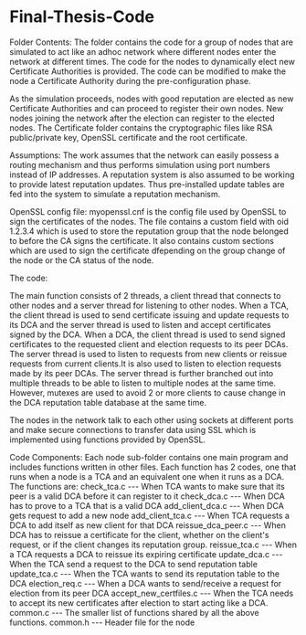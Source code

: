 # Final-Thesis-Code

Folder Contents:
The folder contains the code for a group of nodes that are simulated to act like an adhoc network where different nodes enter the network at different times. The code for the nodes to dynamically elect new Certificate Authorities is provided. The code can be modified to make the node a Certificate Authority during the pre-configuration phase.

As the simulation proceeds, nodes with good reputation are elected as new Certificate Authorities and can proceed to register their own nodes. New nodes joining the network after the election can register to the elected nodes. The Certificate folder contains the cryptographic files like RSA public/private key, OpenSSL certificate and the root certificate.


Assumptions:
The work assumes that the network can easily possess a routing mechanism and thus performs simulation using port numbers instead of IP addresses.
A reputation system is also assumed to be working to provide latest reputation updates. Thus pre-installed update tables are fed into the system to simulate a reputation mechanism.


OpenSSL config file:
myopenssl.cnf is the config file used by OpenSSL to sign the certificates of the nodes. The file contains a custom field with oid 1.2.3.4 which is used to store the reputation group that the node belonged to before the CA signs the certificate. It also contains custom sections which are used to sign the certificate dfepending on the group change of the node or the CA status of the node.

The code:

The main function consists of 2 threads, a client thread that connects to other nodes and a server thread for listening to other nodes. 
When a TCA, the client thread is used to send certificate issuing and update requests to its DCA and the server thread is used to listen and accept certificates signed by the DCA.
When a DCA, the client thread is used to send signed certificates to the requested client and election requests to its peer DCAs. The server thread is used to listen to requests from new clients or reissue requests from current clients.It is also used to listen to election requests made by its peer DCAs.
The server thread is further branched out into multiple threads to be able to listen to multiple nodes at the same time. However, mutexes are used to avoid 2 or more clients to cause change in the DCA reputation table database at the same time.

The nodes in the network talk to each other using sockets at different ports and make secure connections to transfer data using SSL which is implemented using functions provided by OpenSSL.


Code Components:
Each node sub-folder contains one main program and includes functions written in other files. Each function has 2 codes, one that runs when a node is a TCA and an equivalent one when it runs as a DCA. The functions are:
check_tca.c         --- When TCA wants to make sure that its peer is a valid DCA before
                        it can register to it
check_dca.c         --- When DCA has to prove to a TCA that is a valid DCA
add_client_dca.c    --- When DCA gets request to add a new node
add_client_tca.c    --- When TCA requests a DCA to add itself as new client for that DCA
reissue_dca_peer.c  --- When DCA has to reissue a certificate for the client, whether on
                        the client's request, or if the client changes its reputation
                        group.
reissue_tca.c       --- When a TCA requests a DCA to reissue its expiring certificate
update_dca.c        --- When the TCA send a request to the DCA to send reputation table
update_tca.c        --- When the TCA wants to send its reputation table to the DCA
election_req.c      --- When a DCA wants to send/receive a request for election from its
                        peer DCA
accept_new_certfiles.c --- When the TCA needs to accept its new certificates after
                        election to start acting like a DCA.
common.c            --- The smaller list of functions shared by all the above functions.
common.h            --- Header file for the node







 


















